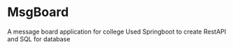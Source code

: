 # MsgBoard
A message board application for college 
Used Springboot to create RestAPI and SQL for database
